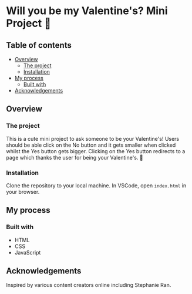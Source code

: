 # Will you be my Valentine's? Mini Project 💞

## Table of contents

- [Overview](#overview)
  - [The project](#the-project)
  - [Installation](#installation)
- [My process](#my-process)
  - [Built with](#built-with)
- [Acknowledgements](#acknowledgements)

## Overview

### The project

This is a cute mini project to ask someone to be your Valentine's! Users should be able click on the No button and it gets smaller when clicked whilst the Yes button gets bigger. Clicking on the Yes button redirects to a page which thanks the user for being your Valentine's. 🌹

### Installation
Clone the repository to your local machine. In VSCode, open `index.html` in your browser.

## My process

### Built with

- HTML
- CSS 
- JavaScript

## Acknowledgements
Inspired by various content creators online including Stephanie Ran.